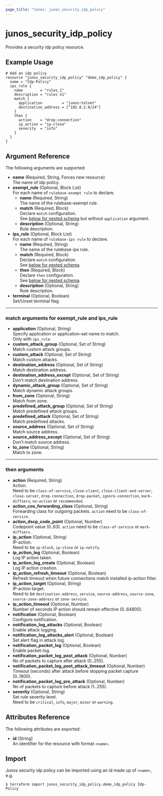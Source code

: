 ```yaml
---
page_title: "Junos: junos_security_idp_policy"
---
```


# junos_security_idp_policy

Provides a security idp policy resource.

## Example Usage

```hcl
# Add an idp policy
resource "junos_security_idp_policy" "demo_idp_policy" {
  name = "Idp-Policy"
  ips_rule {
    name        = "rules_1"
    description = "rules n1"
    match {
      application         = "junos:telnet"
      destination_address = ["192.0.2.0/24"]
    }
    then {
      action    = "drop-connection"
      ip_action = "ip-close"
      severity  = "info"
    }
  }
}
```

## Argument Reference

The following arguments are supported:

- **name** (Required, String, Forces new resource)  
  The name of idp policy.
- **exempt_rule** (Optional, Block List)  
  For each name of `rulebase-exempt rule` to declare.
  - **name** (Required, String)  
    The name of the rulebase-exempt rule.
  - **match** (Required, Block)  
    Declare `match` configuration.  
    See [below for nested schema](#match-arguments-for-exempt_rule-and-ips_rule) but without
    `application` argument.
  - **description** (Optional, String)  
    Rule description.
- **ips_rule** (Optional, Block List)  
  For each name of `rulebase-ips rule` to declare.
  - **name** (Required, String)  
    The name of the rulebase-ips rule.
  - **match** (Required, Block)  
    Declare `match` configuration.  
    See [below for nested schema](#match-arguments-for-exempt_rule-and-ips_rule).
  - **then** (Required, Block)  
    Declare `then` configuration.  
    See [below for nested schema](#then-arguments).
  - **description** (Optional, String)  
    Rule description.
- **terminal** (Optional, Boolean)  
  Set/Unset terminal flag.

---

### match arguments for exempt_rule and ips_rule

- **application** (Optional, String)  
  Specify application or application-set name to match.  
  Only with `ips_rule`.
- **custom_attack_group** (Optional, Set of String)  
  Match custom attack groups.
- **custom_attack** (Optional, Set of String)  
  Match custom attacks.
- **destination_address** (Optional, Set of String)  
  Match destination address.
- **destination_address_except** (Optional, Set of String)  
  Don't match destination address.
- **dynamic_attack_group** (Optional, Set of String)  
  Match dynamic attack groups.
- **from_zone** (Optional, String)  
  Match from zone.
- **predefined_attack_group** (Optional, Set of String)  
  Match predefined attack groups.
- **predefined_attack** (Optional, Set of String)  
  Match predefined attacks.
- **source_address** (Optional, Set of String)  
  Match source address.
- **source_address_except** (Optional, Set of String)  
  Don't match source address.
- **to_zone** (Optional, String)  
  Match to zone.

---

### then arguments

- **action** (Required, String)  
  Action.  
  Need to be `class-of-service`, `close-client`, `close-client-and-server`, `close-server`,
  `drop-connection`, `drop-packet`, `ignore-connection`, `mark-diffserv`, `no-action` or `recommended`.
- **action_cos_forwarding_class** (Optional, String)  
  Forwarding class for outgoing packets.
  `action` need to be `class-of-service`.
- **action_dscp_code_point** (Optional, Number)  
  Codepoint value (0..63).
  `action` need to be `class-of-service` or `mark-diffserv`.
- **ip_action** (Optional, String)  
  IP-action.  
  Need to be `ip-block`, `ip-close` or `ip-notify`.
- **ip_action_log** (Optional, Boolean)  
  Log IP action taken.
- **ip_action_log_create** (Optional, Boolean)  
  Log IP action creation.
- **ip_action_refresh_timeout** (Optional, Boolean)  
  Refresh timeout when future connections match installed ip-action filter.
- **ip_action_target** (Optional, String)  
  IP-action target.  
  Need to be `destination-address`, `service`, `source-address`, `source-zone`,
  `source-zone-address` or `zone-service`.
- **ip_action_timeout** (Optional, Number)  
  Number of seconds IP action should remain effective (0..64800).
- **notification** (Optional, Boolean)  
  Configure notification.
- **notification_log_attacks** (Optional, Boolean)  
  Enable attack logging.
- **notification_log_attacks_alert** (Optional, Boolean)  
  Set alert flag in attack log.
- **notification_packet_log** (Optional, Boolean)  
  Enable packet-log.
- **notification_packet_log_post_attack** (Optional, Number)  
  No of packets to capture after attack (0..255).
- **notification_packet_log_post_attack_timeout** (Optional, Number)  
  Timeout (seconds) after attack before stopping packet capture (0..1800).
- **notification_packet_log_pre_attack** (Optional, Number)  
  No of packets to capture before attack (1..255).
- **severity** (Optional, String)  
  Set rule severity level.  
  Need to be `critical`, `info`, `major`, `minor` or `warning`.

## Attributes Reference

The following attributes are exported:

- **id** (String)  
  An identifier for the resource with format `<name>`.

## Import

Junos security idp policy can be imported using an id made up of `<name>`, e.g.

```shell
$ terraform import junos_security_idp_policy.demo_idp_policy Idp-Policy
```
